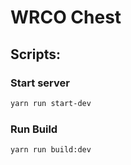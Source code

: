 # WRCO Chest

## Scripts:
### Start server
```bash
yarn run start-dev
```

### Run Build
```bash
yarn run build:dev
```
